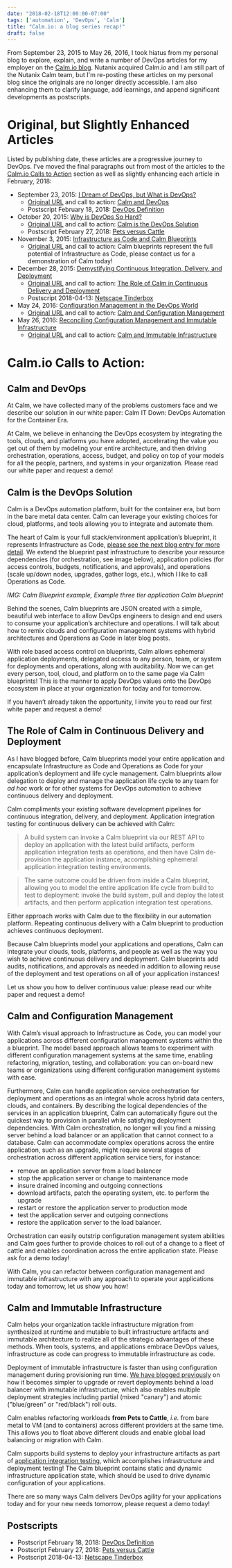 ```yaml
---
date: "2018-02-18T12:00:00-07:00"
tags: ['automation', 'DevOps', 'Calm']
title: "Calm.io: a blog series recap!"
draft: false
---
```

From September 23, 2015 to May 26, 2016,
 I took hiatus from my personal blog to explore, explain, and write a number
 of DevOps articles for my employer on the
 [Calm.io blog](http://calm.io/author/mark). Nutanix acquired Calm.io and I
 am still part of the Nutanix Calm team, but I'm re-posting these articles on
 my personal blog since the originals are no longer directly accessible.
 I am also enhancing them to clarify language, add learnings,
 and append significant developments as postscripts.
<!--more-->

# Original, but Slightly Enhanced Articles #

Listed by publishing date, these articles are a progressive journey to DevOps.
I've moved the final paragraphs out from most of the articles to the
 [Calm.io Calls to Action](#calm-io-calls-to-action) section as well as
slightly enhancing each article in February, 2018:

* September 23, 2015:
 [I Dream of DevOps, but What is DevOps?](/post/calm.io-recap/calm.io-i-dream-of-devops-but-what-is-devops/)
  * [Original URL](http://calm.io/2015/09/23/i-dream-of-devops-but-what-is-devops/)
  and call to action: [Calm and DevOps](#calm-and-devops)
  * Postscript February 18, 2018: [DevOps Definition](/post/calm.io-recap/calm.io-i-dream-of-devops-but-what-is-devops/#postscript-february-18-2018-devops-definition)
* October 20, 2015:
 [Why is DevOps So Hard?](/post/calm.io-recap/calm.io-why-is-devops-so-hard/)
  * [Original URL](http://calm.io/2015/10/20/why-is-devops-so-hard/)
  and call to action: [Calm is the DevOps Solution](#calm-is-the-devops-solution)
  * Postscript February 27, 2018: [Pets versus Cattle](/post/calm.io-recap/calm.io-why-is-devops-so-hard/#postscript-february-27-2018-pets-versus-cattle)
* November 3, 2015:
 [Infrastructure as Code and Calm Blueprints](/post/calm.io-recap/calm.io-infrastructure-as-code-and-calm-blueprints/)
  * [Original URL](http://calm.io/2015/11/03/infrastructure-as-code-and-calm-blueprints/)
   and call to action:
   Calm blueprints represent the full potential of Infrastructure as Code, please contact us for a demonstration of Calm today!
* December 28, 2015:
 [Demystifying Continuous Integration, Delivery, and Deployment](/post/calm.io-recap/calm.io-demystifying-continuous-integration-delivery-and-deployment/)
  * [Original URL](http://calm.io/2015/12/28/demystifying-continuous-integration-delivery-and-deployment/)
  and call to action:
  [The Role of Calm in Continuous Delivery and Deployment](#the-role-of-calm-in-continuous-delivery-and-deployment)
  * Postscript 2018-04-13: [Netscape Tinderbox](/post/calm.io-recap/calm.io-demystifying-continuous-integration-delivery-and-deployment/#postscript-2018-04-13-netscape-tinderbox)
* May 24, 2016:
 [Configuration Management in the DevOps World](/post/calm.io-recap/calm.io-configuration-management-in-the-devops-world/)
  * [Original URL](http://calm.io/2016/05/24/configuration-management-in-the-devops-world/)
  and call to action: [Calm and Configuration Management](#calm-and-configuration-management)
* May 26, 2016:
 [Reconciling Configuration Management and Immutable Infrastructure](/post/calm.io-recap/calm.io-reconciling_configuration_management_and_immutable_infrastructure)
  * [Original URL](http://calm.io/2016/05/26/reconciling-configuration-management-and-immutable-infrastructure/)
  and call to action: [Calm and Immutable Infrastructure](#calm-and-immutable-infrastructure)

# Calm.io Calls to Action: #

## Calm and DevOps ##

At Calm, we have collected many of the problems customers face and we describe our solution in our white paper: Calm IT Down: DevOps Automation for the Container Era.

At Calm, we believe in enhancing the DevOps ecosystem by integrating the tools, clouds, and platforms you have adopted, accelerating the value you get out of them by modeling your entire architecture, and then driving orchestration, operations, access, budget, and policy on top of your models for all the people, partners, and systems in your organization. Please read our white paper and request a demo!

## Calm is the DevOps Solution ##

Calm is a DevOps automation platform, built for the container era, but born in the bare metal data center. Calm can leverage your existing choices for cloud, platforms, and tools allowing you to integrate and automate them.

The heart of Calm is your full stack/environment application’s blueprint,
 it represents Infrastructure as Code, [please see the next blog entry
 for more detail](/post/calm.io-recap/calm.io-infrastructure-as-code-and-calm-blueprints/).
 We extend the blueprint past infrastructure to describe your resource
 dependencies (for orchestration, see image below), application policies
 (for access controls, budgets, notifications, and approvals),
 and operations (scale up/down nodes, upgrades, gather logs, etc.),
 which I like to call Operations as Code.

*IMG: Calm Blueprint example, Example three tier application Calm blueprint*

Behind the scenes, Calm blueprints are JSON created with a simple, beautiful web interface to allow DevOps engineers to design and end users to consume your application’s architecture and operations. I will talk about how to remix clouds and configuration management systems with hybrid architectures and Operations as Code in later blog posts.

With role based access control on blueprints, Calm allows ephemeral application deployments, delegated access to any person, team, or system for deployments and operations, along with auditability. Now we can get every person, tool, cloud, and platform on to the same page via Calm blueprints! This is the manner to apply DevOps values onto the DevOps ecosystem in place at your organization for today and for tomorrow.

If you haven’t already taken the opportunity, I invite you to read our first white paper and request a demo!

## The Role of Calm in Continuous Delivery and Deployment ##

As I have blogged before, Calm blueprints model your entire application and encapsulate Infrastructure as Code and Operations as Code for your application’s deployment and life cycle management. Calm blueprints allow delegation to deploy and manage the application life cycle to any team for *ad hoc* work or for other systems for DevOps automation to achieve continuous delivery and deployment.

Calm compliments your existing software development pipelines for continuous integration, delivery, and deployment. Application integration testing for continuous delivery can be achieved with Calm:

> A build system can invoke a Calm blueprint via our REST API to deploy an application with the latest build artifacts, perform application integration tests as operations, and then have Calm de-provision the application instance,
accomplishing ephemeral application integration testing environments.

> The same outcome could be driven from inside a Calm blueprint, allowing you to model the entire application life cycle from build to test to deployment: invoke the build system, pull and deploy the latest artifacts, and then perform application integration test operations.

Either approach works with Calm due to the flexibility in our automation platform. Repeating continuous delivery with a Calm blueprint to production achieves continuous deployment.

Because Calm blueprints model your applications and operations, Calm can integrate your clouds, tools, platforms, and people as well as the way you wish to achieve continuous delivery and deployment. Calm blueprints add audits, notifications, and approvals as needed in addition to allowing reuse of the deployment and test operations on all of your application instances!

Let us show you how to deliver continuous value: please read our white paper and request a demo!

## Calm and Configuration Management ##

With Calm’s visual approach to Infrastructure as Code, you can model your applications across different configuration management systems within the a blueprint. The model based approach allows teams to experiment with different configuration management systems at the same time, enabling refactoring, migration, testing, and collaboration: you can on-board new teams or organizations using different configuration management systems with ease.

Furthermore, Calm can handle application service orchestration for deployment and operations as an integral whole across hybrid data centers, clouds, and containers. By describing the logical dependencies of the services in an application blueprint, Calm can automatically figure out the quickest way to provision in parallel while satisfying deployment dependencies. With Calm orchestration, no longer will you find a missing server behind a load balancer or an application that cannot connect to a database. Calm can accommodate complex operations across the entire application, such as an upgrade, might require several stages of orchestration across different application service tiers, for instance:

* remove an application server from a load balancer
* stop the application server or change to maintenance mode
* insure drained incoming and outgoing connections
* download artifacts, patch the operating system, etc. to perform the upgrade
* restart or restore the application server to production mode
* test the application server and outgoing connections
* restore the application server to the load balancer.

Orchestration can easily outstrip configuration management system abilities and Calm goes further to provide choices to roll out of a change to a fleet of cattle and enables coordination across the entire application state. Please ask for a demo today!

With Calm, you can refactor between configuration management
and immutable infrastructure with any approach to operate your applications
today and tomorrow, let us show you how!

## Calm and Immutable Infrastructure ##

Calm helps your organization tackle infrastructure migration from synthesized
 at runtime and mutable to built infrastructure artifacts and immutable
 architecture to realize all of the strategic
 advantages of these methods. When tools, systems, and applications embrace
 DevOps values, infrastructure as code can progress to immutable
 infrastructure as code.

Deployment of immutable infrastructure is faster than using configuration
 management during provisioning run time.
 [We have blogged previously](http://www.calm.io/2016/06/09/building-a-cicd-pipeline-with-docker-and-calm-part-2/)
 on how it becomes simpler to upgrade or revert deployments behind a
 load balancer with immutable infrastructure, which also enables multiple
 deployment strategies including partial (mixed "canary")
 and atomic ("blue/green" or "red/black") roll outs.

Calm enables refactoring workloads __from Pets to Cattle__,
 *i.e.* from bare metal to VM (and to containers) across different providers
 at the same time. This allows you to float above different clouds
 and enable global load balancing or migration with Calm.

Calm supports build systems to deploy your infrastructure artifacts as part of
 [application integration testing](/post/calm.io-recap/calm.io-demystifying-continuous-integration-delivery-and-deployment/),
 which accomplishes infrastructure and deployment testing!
 The Calm blueprint contains static and dynamic
 infrastructure application state, which should be used to drive dynamic
 configuration of your applications.

There are so many ways Calm delivers DevOps agility for your applications
 today and for your new needs tomorrow, please request a demo today!

## Postscripts ##

  * Postscript February 18, 2018: [DevOps Definition](/post/calm.io-recap/calm.io-i-dream-of-devops-but-what-is-devops/#postscript-february-18-2018-devops-definition)
  * Postscript February 27, 2018: [Pets versus Cattle](/post/calm.io-recap/calm.io-why-is-devops-so-hard/#postscript-february-27-2018-pets-versus-cattle)
  * Postscript 2018-04-13: [Netscape Tinderbox](/post/calm.io-recap/calm.io-demystifying-continuous-integration-delivery-and-deployment/#postscript-2018-04-13-netscape-tinderbox)
